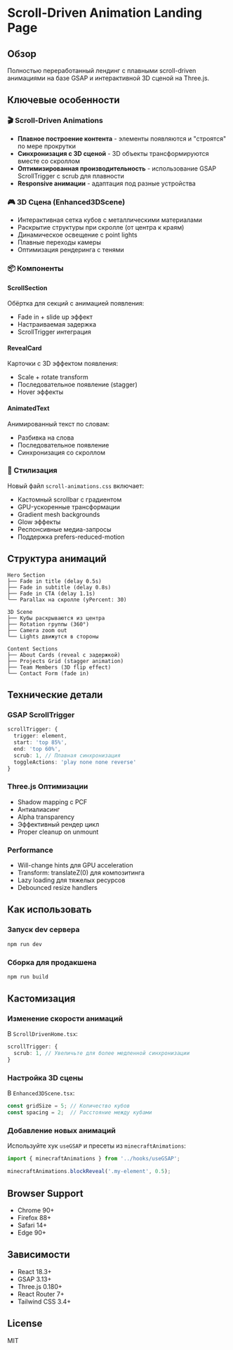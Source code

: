 # Scroll-Driven Animation Landing Page

## Обзор

Полностью переработанный лендинг с плавными scroll-driven анимациями на базе GSAP и интерактивной 3D сценой на Three.js.

## Ключевые особенности

### 🎬 Scroll-Driven Animations
- **Плавное построение контента** - элементы появляются и "строятся" по мере прокрутки
- **Синхронизация с 3D сценой** - 3D объекты трансформируются вместе со скроллом
- **Оптимизированная производительность** - использование GSAP ScrollTrigger с scrub для плавности
- **Responsive анимации** - адаптация под разные устройства

### 🎮 3D Сцена (Enhanced3DScene)
- Интерактивная сетка кубов с металлическими материалами
- Раскрытие структуры при скролле (от центра к краям)
- Динамическое освещение с point lights
- Плавные переходы камеры
- Оптимизация рендеринга с тенями

### 📦 Компоненты

#### ScrollSection
Обёртка для секций с анимацией появления:
- Fade in + slide up эффект
- Настраиваемая задержка
- ScrollTrigger интеграция

#### RevealCard
Карточки с 3D эффектом появления:
- Scale + rotate transform
- Последовательное появление (stagger)
- Hover эффекты

#### AnimatedText
Анимированный текст по словам:
- Разбивка на слова
- Последовательное появление
- Синхронизация со скроллом

### 🎨 Стилизация

Новый файл `scroll-animations.css` включает:
- Кастомный scrollbar с градиентом
- GPU-ускоренные трансформации
- Gradient mesh backgrounds
- Glow эффекты
- Респонсивные медиа-запросы
- Поддержка prefers-reduced-motion

## Структура анимаций

```
Hero Section
├── Fade in title (delay 0.5s)
├── Fade in subtitle (delay 0.8s)
├── Fade in CTA (delay 1.1s)
└── Parallax на скролле (yPercent: 30)

3D Scene
├── Кубы раскрываются из центра
├── Rotation группы (360°)
├── Camera zoom out
└── Lights движутся в стороны

Content Sections
├── About Cards (reveal с задержкой)
├── Projects Grid (stagger animation)
├── Team Members (3D flip effect)
└── Contact Form (fade in)
```

## Технические детали

### GSAP ScrollTrigger
```typescript
scrollTrigger: {
  trigger: element,
  start: 'top 85%',
  end: 'top 60%',
  scrub: 1, // Плавная синхронизация
  toggleActions: 'play none none reverse'
}
```

### Three.js Оптимизации
- Shadow mapping с PCF
- Антиалиасинг
- Alpha transparency
- Эффективный рендер цикл
- Proper cleanup on unmount

### Performance
- Will-change hints для GPU acceleration
- Transform: translateZ(0) для композитинга
- Lazy loading для тяжелых ресурсов
- Debounced resize handlers

## Как использовать

### Запуск dev сервера
```bash
npm run dev
```

### Сборка для продакшена
```bash
npm run build
```

## Кастомизация

### Изменение скорости анимаций
В `ScrollDrivenHome.tsx`:
```typescript
scrollTrigger: {
  scrub: 1, // Увеличьте для более медленной синхронизации
}
```

### Настройка 3D сцены
В `Enhanced3DScene.tsx`:
```typescript
const gridSize = 5; // Количество кубов
const spacing = 2;  // Расстояние между кубами
```

### Добавление новых анимаций
Используйте хук `useGSAP` и пресеты из `minecraftAnimations`:
```typescript
import { minecraftAnimations } from '../hooks/useGSAP';

minecraftAnimations.blockReveal('.my-element', 0.5);
```

## Browser Support
- Chrome 90+
- Firefox 88+
- Safari 14+
- Edge 90+

## Зависимости
- React 18.3+
- GSAP 3.13+
- Three.js 0.180+
- React Router 7+
- Tailwind CSS 3.4+

## License
MIT
